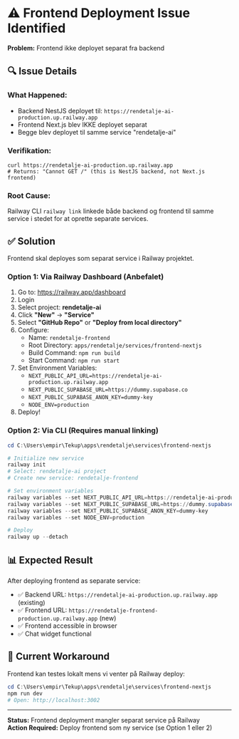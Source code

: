 # ⚠️ Frontend Deployment Issue Identified

**Problem:** Frontend ikke deployet separat fra backend

## 🔍 Issue Details

### What Happened:

- Backend NestJS deployet til: `https://rendetalje-ai-production.up.railway.app`
- Frontend Next.js blev IKKE deployet separat
- Begge blev deployet til samme service "rendetalje-ai"

### Verifikation:

```
curl https://rendetalje-ai-production.up.railway.app
# Returns: "Cannot GET /" (this is NestJS backend, not Next.js frontend)
```

### Root Cause:

Railway CLI `railway link` linkede både backend og frontend til samme service i stedet for at oprette separate services.

## ✅ Solution

Frontend skal deployes som separat service i Railway projektet.

### Option 1: Via Railway Dashboard (Anbefalet)

1. Go to: https://railway.app/dashboard
2. Login
3. Select project: **rendetalje-ai**
4. Click **"New"** → **"Service"**
5. Select **"GitHub Repo"** or **"Deploy from local directory"**
6. Configure:
   - Name: `rendetalje-frontend`
   - Root Directory: `apps/rendetalje/services/frontend-nextjs`
   - Build Command: `npm run build`
   - Start Command: `npm run start`
7. Set Environment Variables:
   - `NEXT_PUBLIC_API_URL=https://rendetalje-ai-production.up.railway.app`
   - `NEXT_PUBLIC_SUPABASE_URL=https://dummy.supabase.co`
   - `NEXT_PUBLIC_SUPABASE_ANON_KEY=dummy-key`
   - `NODE_ENV=production`
8. Deploy!

### Option 2: Via CLI (Requires manual linking)

```powershell
cd C:\Users\empir\Tekup\apps\rendetalje\services\frontend-nextjs

# Initialize new service
railway init
# Select: rendetalje-ai project
# Create new service: rendetalje-frontend

# Set environment variables
railway variables --set NEXT_PUBLIC_API_URL=https://rendetalje-ai-production.up.railway.app
railway variables --set NEXT_PUBLIC_SUPABASE_URL=https://dummy.supabase.co
railway variables --set NEXT_PUBLIC_SUPABASE_ANON_KEY=dummy-key
railway variables --set NODE_ENV=production

# Deploy
railway up --detach
```

## 📊 Expected Result

After deploying frontend as separate service:

- ✅ Backend URL: `https://rendetalje-ai-production.up.railway.app` (existing)
- ✅ Frontend URL: `https://rendetalje-frontend-production.up.railway.app` (new)
- ✅ Frontend accessible in browser
- ✅ Chat widget functional

## 🔧 Current Workaround

Frontend kan testes lokalt mens vi venter på Railway deploy:

```powershell
cd C:\Users\empir\Tekup\apps\rendetalje\services\frontend-nextjs
npm run dev
# Open: http://localhost:3002
```

---

**Status:** Frontend deployment mangler separat service på Railway  
**Action Required:** Deploy frontend som ny service (se Option 1 eller 2)
